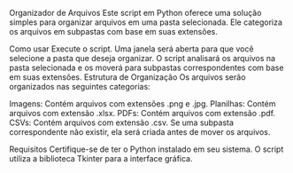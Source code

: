 Organizador de Arquivos
Este script em Python oferece uma solução simples para organizar arquivos em uma pasta selecionada. Ele categoriza os arquivos em subpastas com base em suas extensões.

Como usar
Execute o script.
Uma janela será aberta para que você selecione a pasta que deseja organizar.
O script analisará os arquivos na pasta selecionada e os moverá para subpastas correspondentes com base em suas extensões.
Estrutura de Organização
Os arquivos serão organizados nas seguintes categorias:

Imagens: Contém arquivos com extensões .png e .jpg.
Planilhas: Contém arquivos com extensão .xlsx.
PDFs: Contém arquivos com extensão .pdf.
CSVs: Contém arquivos com extensão .csv.
Se uma subpasta correspondente não existir, ela será criada antes de mover os arquivos.

Requisitos
Certifique-se de ter o Python instalado em seu sistema. O script utiliza a biblioteca Tkinter para a interface gráfica.
